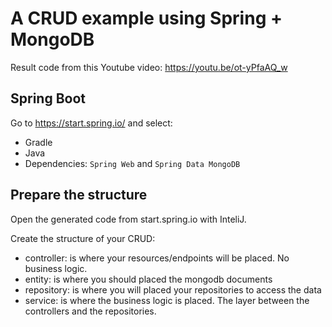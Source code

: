 # A CRUD example using Spring + MongoDB

Result code from this Youtube video: https://youtu.be/ot-yPfaAQ_w

## Spring Boot

Go to https://start.spring.io/ and select:

* Gradle
* Java
* Dependencies: `Spring Web` and `Spring Data MongoDB` 


## Prepare the structure

Open the generated code from start.spring.io with InteliJ.

Create the structure of your CRUD:

* controller: is where your resources/endpoints will be placed. No business logic.
* entity: is where you should placed the mongodb documents
* repository: is where you will placed your repositories to access the data
* service: is where the business logic is placed. The layer between the controllers and the repositories.


